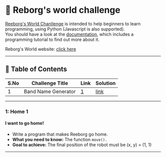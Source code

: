 # 🤖 Reborg's world challenge

[Reeborg's World Chanllenge](https://reeborg.ca/reeborg.html) is intended to help beginners to learn programming, using Python (Javascript is also supported).  
You should have a look at the [documentation](https://reeborg.ca/docs/en/), which includes a programming tutorial to find out more about it.  

Reborg's World website: [click here](https://reeborg.ca/index_en.html)

---

## 📅 Table of Contents

| S.No | Challenge Title         | Link                                   | Solution                               |
|------|-------------------------|----------------------------------------|----------------------------------------|
| 1    | Band Name Generator     | [1](#1-home-1)                         |[link](solutions/home1.py)              |

---

### 1: Home 1
  
#### I want to go home!  
- Write a program that makes Reeborg go home.  
- **What you need to know:** The function `move().`  
- **Goal to achieve:** The final position of the robot must be (x, y) = (1, 1)

---
